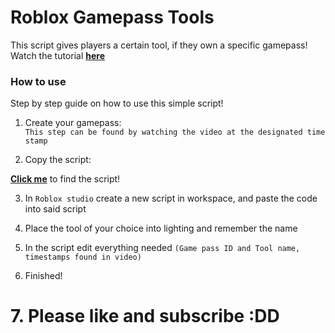 # Roblox Gamepass Tools

This script gives players a certain tool, if they own a specific gamepass!<br>
Watch the tutorial [**here**](https://youtu.be/BwtRfBZoCl0)<br>

### How to use
Step by step guide on how to use this simple script!

1. Create your gamepass:<br>
`This step can be found by watching the video at the designated time stamp`

2. Copy the script:

[**Click me**](https://github.com/thomas13215/Fortress-Master-Tutorials/blob/Gamepass-Tools/GamepassScript.lua) to find the script!<br>

3. In `Roblox studio` create a new script in workspace, and paste the code into said script <br>

4. Place the tool of your choice into lighting and remember the name

5. In the script edit everything needed `(Game pass ID and Tool name, timestamps found in video)`

6. Finished!

# 7. Please like and subscribe :DD
